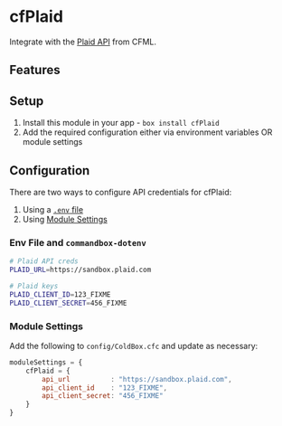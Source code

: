 # cfPlaid

Integrate with the [Plaid API](https://plaid.com/docs/api/) from CFML.

## Features

## Setup

1. Install this module in your app - `box install cfPlaid`
2. Add the required configuration either via environment variables OR module settings

## Configuration

There are two ways to configure API credentials for cfPlaid:

1. Using a [`.env` file](#env-file-and-commandbox-dotenv)
2. Using [Module Settings](#module-settings)

### Env File and `commandbox-dotenv`

```bash
# Plaid API creds
PLAID_URL=https://sandbox.plaid.com

# Plaid keys
PLAID_CLIENT_ID=123_FIXME
PLAID_CLIENT_SECRET=456_FIXME
```

### Module Settings

Add the following to `config/ColdBox.cfc` and update as necessary:

```js
moduleSettings = {
    cfPlaid = {
        api_url          : "https://sandbox.plaid.com",
        api_client_id    : "123_FIXME",
        api_client_secret: "456_FIXME"
    }
}
```
